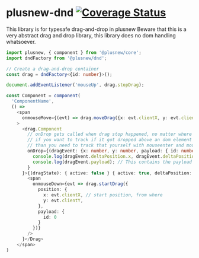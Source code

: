 # plusnew-dnd [![Coverage Status](https://coveralls.io/repos/github/plusnew/dnd/badge.svg?branch=master)](https://coveralls.io/github/plusnew/dnd)

This library is for typesafe drag-and-drop in plusnew
Beware that this is a very abstract drag and drop library, this library does no dom handling whatsoever.

```ts
import plusnew, { component } from '@plusnew/core';
import dndFactory from '@plusnew/dnd';

// Create a drag-and-drop container
const drag = dndFactory<{id: number}>();

document.addEventListener('mouseUp', drag.stopDrag);

const Component = component(
  'ComponentName',
  () =>
    <span
      onmouseMove={(evt) => drag.moveDrag({x: evt.clientX, y: evt.clientY })}
    >
      <drag.Component
        // onDrop gets called when drag stop happened, no matter where it gets dropped
        // if you want to track if it got dropped above an dom element here,
        // than you need to track that yourself with mouseenter and mouseleave
        onDrop={(dragEvent: {x: number, y: number, payload: { id: number }}) => {
          console.log(dragEvent.deltaPosition.x, dragEvent.deltaPosition.y); // In these variables are the delta positions, how much it moved compared to the startPosition
          console.log(dragEvent.payload); // This contains the payload value which was called at drag.startDrag
        }
      }>{(dragState): { active: false } { active: true, deltaPosition: { x: number, y: number }, payload: { id: number }} =>
        <span
          onmouseDown={evt => drag.startDrag({
            position: {
              x: evt.clientX, // start position, from where 
              y: evt.clientY,
            },
            payload: {
              id: 0
            }
          })}
        />
      }</Drag>
    </span>
)
```

